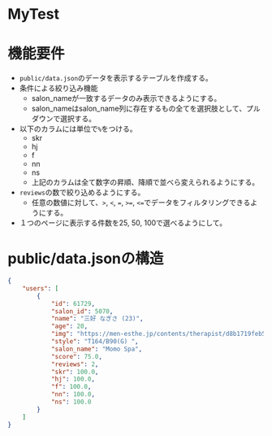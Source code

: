 # MyTest


# 機能要件
- `public/data.json`のデータを表示するテーブルを作成する。
- 条件による絞り込み機能
    - salon_nameが一致するデータのみ表示できるようにする。
    - salon_nameはsalon_name列に存在するもの全てを選択肢として、プルダウンで選択する。
- 以下のカラムには単位で`%`をつける。
    - skr
    - hj
    - f
    - nn
    - ns
    - 上記のカラムは全て数字の昇順、降順で並べら変えられるようにする。
- `reviews`の数で絞り込めるようにする。
    - 任意の数値に対して、`>`, `<`, `=`, `>=`, `<=`でデータをフィルタリングできるようにする。
- １つのページに表示する件数を25, 50, 100で選べるようにして。



# public/data.jsonの構造
```json
{
    "users": [
        {
            "id": 61729,
            "salon_id": 5070,
            "name": "三好 なぎさ (23)",
            "age": 20,
            "img": "https://men-esthe.jp/contents/therapist/d8b1719feb5237813edb4b159ad26baa.jpg",
            "style": "T164/B90(G) ",
            "salon_name": "Momo Spa",
            "score": 75.0,
            "reviews": 2,
            "skr": 100.0,
            "hj": 100.0,
            "f": 100.0,
            "nn": 100.0,
            "ns": 100.0
        }
    ]
}
```